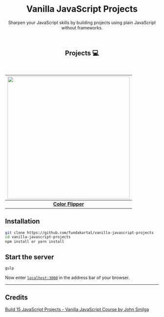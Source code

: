 <h1 align="center">Vanilla JavaScript Projects</h1>

<p align="center">Sharpen your JavaScript skills by building projects using plain JavaScript without frameworks.</p>
<br />
<h2 align="center">Projects 💻</h2>
<br />

|<img width="400" src="https://fundakartal.github.io/vanilla-javascript-projects/01-color-flipper/img/ss.png"/>|
|:-------------------:|
| <a href="https://fundakartal.github.io/vanilla-javascript-projects/01-color-flipper/index.html"><b>Color Flipper</b></a>|


## Installation

```bash
git clone https://github.com/fundakartal/vanilla-javascript-projects
cd vanilla-javascript-projects
npm install or yarn install
```


## Start the server

```bash
gulp
```

Now enter [`localhost:3000`](http://localhost:3000) in the address bar of your browser.

---

## Credits

[Build 15 JavaScript Projects - Vanilla JavaScript Course by John Smilga](https://www.youtube.com/watch?v=3PHXvlpOkf4)
